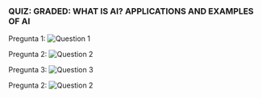 ### **QUIZ: GRADED: WHAT IS AI? APPLICATIONS AND EXAMPLES OF AI**

Pregunta 1:
![Question 1](/home/ntamurejocolorado/Projects/Coursera/Introduction-to-AI/Week_1/images/Quiz1_1.png)

Pregunta 2:
![Question 2](/home/ntamurejocolorado/Projects/Coursera/Introduction-to-AI/Week_1/images/Quiz1_2.png)

Pregunta 3:
![Question 3](/home/ntamurejocolorado/Projects/Coursera/Introduction-to-AI/Week_1/images/Quiz1_3.png)

Pregunta 2:
![Question 2](/home/ntamurejocolorado/Projects/Coursera/Introduction-to-AI/Week_1/images/Quiz1_4.png)
